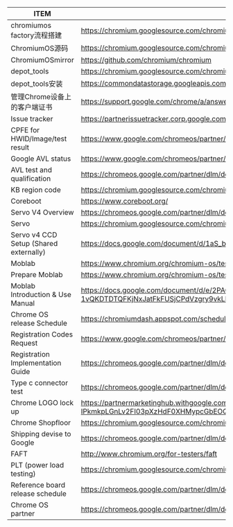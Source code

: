 |ITEM|LINK|
|----|----|
|chromiumos factory流程搭建|https://chromium.googlesource.com/chromiumos/platform/factory|
|ChromiumOS源码|https://chromium.googlesource.com/chromium/src|
|ChromiumOSmirror|https://github.com/chromium/chromium|
|depot_tools|https://chromium.googlesource.com/chromium/tools/depot_tools|
|depot_tools安装|https://commondatastorage.googleapis.com/chrome-infra-docs/flat/depot_tools/docs/html/depot_tools_tutorial.html#_setting_up|
|管理Chrome设备上的客户端证书|https://support.google.com/chrome/a/answer/6080885?hl=zh-Hans|
|Issue tracker|https://partnerissuetracker.corp.google.com/|
|CPFE for HWID/Image/test result|https://www.google.com/chromeos/partner/fe/#home|
|Google AVL status|https://www.google.com/chromeos/partner/fe/#avl|
|AVL test and qualification|https://chromeos.google.com/partner/dlm/docs/component-qual/componentqualtests.html|
|KB region code|https://chromium.googlesource.com/chromiumos/platform2/+/refs/heads/master/regions/regions.py#213|
|Coreboot|https://www.coreboot.org/|
|Servo V4 Overview|https://chromeos.google.com/partner/dlm/docs/factory/servoV4GuideOverview.html|
|Servo|https://chromium.googlesource.com/chromiumos/third_party/hdctools/+/refs/heads/master/docs/servo.md|
|Servo v4 CCD Setup (Shared externally)|https://docs.google.com/document/d/1aS_bJmk-vF-wcBsnyNiNrj9uuFc-GuX6BGp-RuXtWYo/edit#heading=h.3vehgnw8ykj4|
|Moblab|https://www.chromium.org/chromium-os/testing/moblab|
|Prepare Moblab|https://www.chromium.org/chromium-os/testing/moblab-landing/prepare-moblab|
|Moblab Introduction & Use Manual|https://docs.google.com/document/d/e/2PACX-1vQKDTDTQFKjNxJatFkFUSjCPdVzgry9vkLLvxL8vwqasrKMP2KReEMZ3iva9GX8EzQYo-kANnzPlFG_/pub|
|Chrome OS release Schedule|https://chromiumdash.appspot.com/schedule|
|Registration Codes Request|https://www.google.com/chromeos/partner/fe/#code_generation|
|Registration Implementation Guide|https://chromeos.google.com/partner/dlm/docs/factory/factoryregistrationguide.html#vpd-command|
|Type c connector test|https://chromeos.google.com/partner/dlm/docs/p-hardware-specs/typecconnector.html|
|Chrome LOGO lock up|https://partnermarketinghub.withgoogle.com/#/brands/1Adf-mf2Z2MR_7pV0m46ilobSGkptxFER/1-IPkmkpLGnLv2FI03pXzHdF0XHMypcGbEOQK-OOl0AI|
|Chrome Shopfloor|https://chromium.googlesource.com/chromiumos/platform/factory/+/master/py/shopfloor/README.md|
|Shipping devise to Google|https://chromeos.google.com/partner/dlm/docs/getting-started/shippingdevices.html|
|FAFT|http://www.chromium.org/for-testers/faft|
|PLT (power load testing)|https://chromium.googlesource.com/chromiumos/third_party/autotest/+/refs/heads/master/client/site_tests/power_LoadTest/README.md|
|Reference board release schedule|https://chromeos.google.com/partner/dlm/docs/reference-designs/releasedReferenceDesignOverview.html|
|Chrome OS partner|https://chromeos.google.com/partner/dlm/docs/getting-started/partnersummit.html|
